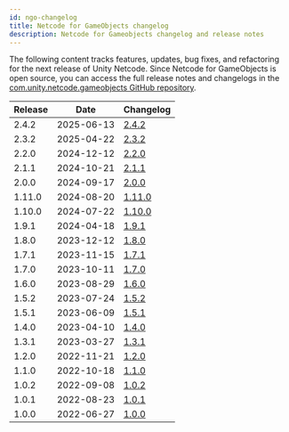 ```yaml
---
id: ngo-changelog
title: Netcode for GameObjects changelog
description: Netcode for Gameobjects changelog and release notes
---
```


The following content tracks features, updates, bug fixes, and refactoring for the next release of Unity Netcode. Since Netcode for GameObjects is open source, you can access the full release notes and changelogs in the [com.unity.netcode.gameobjects GitHub repository](https://github.com/Unity-Technologies/com.unity.netcode.gameobjects).

| Release | Date | Changelog |
|---|---|---|
| 2.4.2 | 2025-06-13 | [2.4.2](https://github.com/Unity-Technologies/com.unity.netcode.gameobjects/releases/tag/v2.4.2) |
| 2.3.2 | 2025-04-22 | [2.3.2](https://github.com/Unity-Technologies/com.unity.netcode.gameobjects/releases/tag/ngo%2F2.3.2) |
| 2.2.0 | 2024-12-12 | [2.2.0](https://github.com/Unity-Technologies/com.unity.netcode.gameobjects/releases/tag/ngo%2F2.2.0) |
| 2.1.1 | 2024-10-21 | [2.1.1](https://github.com/Unity-Technologies/com.unity.netcode.gameobjects/releases/tag/ngo%2F2.1.1) |
| 2.0.0 | 2024-09-17 | [2.0.0](https://github.com/Unity-Technologies/com.unity.netcode.gameobjects/releases/tag/ngo%2F2.0.0) |
| 1.11.0 | 2024-08-20 | [1.11.0](https://github.com/Unity-Technologies/com.unity.netcode.gameobjects/releases/tag/ngo%2F1.11.0) |
| 1.10.0 | 2024-07-22 | [1.10.0](https://github.com/Unity-Technologies/com.unity.netcode.gameobjects/releases/tag/ngo%2F1.10.0) |
| 1.9.1 | 2024-04-18 | [1.9.1](https://github.com/Unity-Technologies/com.unity.netcode.gameobjects/releases/tag/ngo%2F1.9.1) |
| 1.8.0 | 2023-12-12 | [1.8.0](https://github.com/Unity-Technologies/com.unity.netcode.gameobjects/releases/tag/ngo%2F1.8.0) |
| 1.7.1 | 2023-11-15 | [1.7.1](https://github.com/Unity-Technologies/com.unity.netcode.gameobjects/releases/tag/ngo%2F1.7.1) |
| 1.7.0 | 2023-10-11 | [1.7.0](https://github.com/Unity-Technologies/com.unity.netcode.gameobjects/releases/tag/ngo%2F1.7.0) |
| 1.6.0 | 2023-08-29 | [1.6.0](https://github.com/Unity-Technologies/com.unity.netcode.gameobjects/releases/tag/ngo%2F1.6.0) |
| 1.5.2 | 2023-07-24 | [1.5.2](https://github.com/Unity-Technologies/com.unity.netcode.gameobjects/releases/tag/ngo%2F1.5.2) |
| 1.5.1 | 2023-06-09 | [1.5.1](https://github.com/Unity-Technologies/com.unity.netcode.gameobjects/releases/tag/ngo%2F1.5.1) |
| 1.4.0 | 2023-04-10 | [1.4.0](https://github.com/Unity-Technologies/com.unity.netcode.gameobjects/releases/tag/ngo%2F1.4.0) |
| 1.3.1 | 2023-03-27 | [1.3.1](https://github.com/Unity-Technologies/com.unity.netcode.gameobjects/releases/tag/ngo%2F1.3.1) |
| 1.2.0 | 2022-11-21 | [1.2.0](https://github.com/Unity-Technologies/com.unity.netcode.gameobjects/releases/tag/ngo%2F1.2.0) |
| 1.1.0 | 2022-10-18 | [1.1.0](https://github.com/Unity-Technologies/com.unity.netcode.gameobjects/releases/tag/ngo%2F1.1.0) |
| 1.0.2 | 2022-09-08 | [1.0.2](https://github.com/Unity-Technologies/com.unity.netcode.gameobjects/releases/tag/ngo%2F1.0.2 )|
| 1.0.1 | 2022-08-23 | [1.0.1](https://github.com/Unity-Technologies/com.unity.netcode.gameobjects/releases/tag/1.0.1) |
| 1.0.0 | 2022-06-27 | [1.0.0](https://github.com/Unity-Technologies/com.unity.netcode.gameobjects/releases/tag/1.0.0) |

